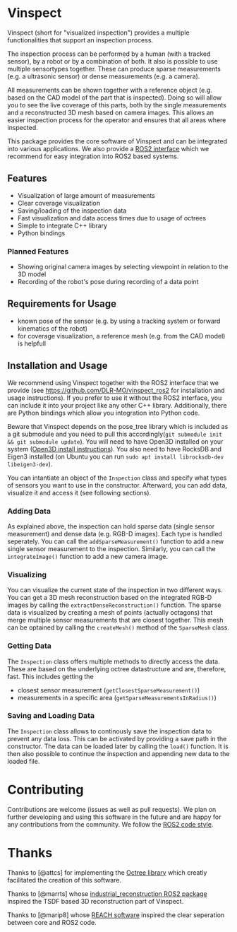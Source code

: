 # Vinspect

Vinspect (short for "visualized inspection") provides a multiple functionalities that support an inspection process.

The inspection process can be performed by a human (with a tracked sensor), by a robot or by a combination of both.
It also is possible to use multiple sensortypes together. 
These can produce sparse measurements (e.g. a ultrasonic sensor) or dense measurements (e.g. a camera).

All measurements can be shown together with a reference object (e.g. based on the CAD model of the part that is inspected).
Doing so will allow you to see the live coverage of this parts, both by the single measurements and a reconstructed 3D mesh based on camera images.
This allows an easier inspection process for the operator and ensures that all areas where inspected.

This package provides the core software of Vinspect and can be integrated into various applications. 
We also provide a [ROS2 interface](https://github.com/DLR-MO/vinspect_ros2) which we recommend for easy integration into ROS2 based systems.

## Features
- Visualization of large amount of measurements
- Clear coverage visualization
- Saving/loading of the inspection data
- Fast visualization and data access times due to usage of octrees
- Simple to integrate C++ library
- Python bindings

### Planned Features
- Showing original camera images by selecting viewpoint in relation to the 3D model
- Recording of the robot's pose during recording of a data point
  
## Requirements for Usage
- known pose of the sensor (e.g. by using a tracking system or forward kinematics of the robot)
- for coverage visualization, a reference mesh (e.g. from the CAD model) is helpfull

## Installation and Usage

We recommend using Vinspect together with the ROS2 interface that we provide (see https://github.com/DLR-MO/vinspect_ros2 for installation and usage instructions).
If you prefer to use it without the ROS2 interface, you can include it into your project like any other C++ library.
Additionally, there are Python bindings which allow you integration into Python code.

Beware that Vinspect depends on the pose_tree library which is included as a git submodule and you need to pull this accordingly(`git submodule init && git submodule update`).
You will need to have Open3D installed on your system ([Open3D install instructions](https://www.open3d.org/docs/release/compilation.html)). 
You also need to have RocksDB and Eigen3 installed (on Ubuntu you can run `sudo apt install librocksdb-dev libeigen3-dev`).

You can intantiate an object of the `Inspection` class and specify what types of sensors you want to use in the constructor.
Afterward, you can add data, visualize it and access it (see following sections).

### Adding Data
As explained above, the inspection can hold sparse data (single sensor measurement) and dense data (e.g. RGB-D images).
Each type is handled seperately.
You can call the `addSparseMeasurement()` function to add a new single sensor measurement to the inspection.
Similarly, you can call the `integrateImage()` function to add a new camera image.

### Visualizing
You can visualize the current state of the inspection in two different ways.
You can get a 3D mesh reconstruction based on the integrated RGB-D images by calling the `extractDenseReconstruction()` function.
The sparse data is visualized by creating a mesh of points (actually octagons) that merge multiple sensor measurements that are closest together.
This mesh can be optained by calling the `createMesh()` method of the `SparseMesh` class.

### Getting Data
The `Inspection` class offers multiple methods to directly access the data.
These are based on the underlying octree datastructure and are, therefore, fast.
This includes getting the
- closest sensor measurement (`getClosestSparseMeasurement()`)
- measurements in a specific area (`getSparseMeasurementsInRadius()`) 
  
### Saving and Loading Data
The `Inspection` class allows to continously save the inspection data to prevent any data loss.
This can be activated by providing a save path in the constructor.
The data can be loaded later by calling the `load()` function.
It is then also possible to continue the inspection and appending new data to the loaded file.

# Contributing
Contributions are welcome (issues as well as pull requests).
We plan on further developing and using this software in the future and are happy for any 
contributions from the community.
We follow the [ROS2 code style](https://docs.ros.org/en/rolling/The-ROS2-Project/Contributing/Code-Style-Language-Versions.html).

# Thanks
Thanks to [@attcs] for implementing the [Octree library](https://github.com/attcs/Octree/) which creatly facilitated the creation of this software.

Thanks to [@marrts] whose [industrial_reconstruction ROS2 package](https://github.com/ros-industrial/industrial_reconstruction) inspired the TSDF based 3D reconstruction part of Vinspect.

Thanks to [@marip8] whose [REACH software](https://github.com/ros-industrial/reach)  inspired the clear seperation between core and ROS2 code.
